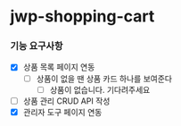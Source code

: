 # jwp-shopping-cart

### 기능 요구사항

- [x] 상품 목록 페이지 연동
    - [ ] 상품이 없을 땐 상품 카드 하나를 보여준다
        - [ ] 상품이 없습니다. 기다려주세요

- [ ] 상품 관리 CRUD API 작성
- [x] 관리자 도구 페이지 연동
